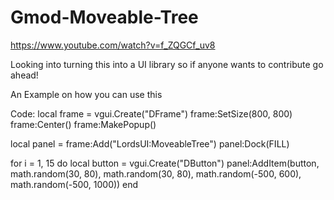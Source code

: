 # Gmod-Moveable-Tree
https://www.youtube.com/watch?v=f_ZQGCf_uv8

Looking into turning this into a UI library so if anyone wants to contribute go ahead!


An Example on how you can use this

Code:
local frame = vgui.Create("DFrame")
frame:SetSize(800, 800)
frame:Center()
frame:MakePopup()

local panel = frame:Add("LordsUI:MoveableTree")
panel:Dock(FILL)

for i = 1, 15 do
    local button = vgui.Create("DButton")
    panel:AddItem(button, math.random(30, 80), math.random(30, 80), math.random(-500, 600), math.random(-500, 1000)) 
end

